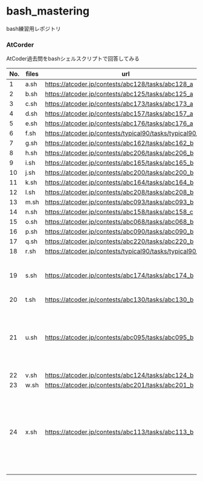 # bash_mastering

bash練習用レポジトリ

### AtCorder
AtCoder過去問をbashシェルスクリプトで回答してみる

| No. | files  | url                                                      | etc                   |
| --- | -------| -------------------------------------------------------- |-----------------------|
|  1  | a.sh   | https://atcoder.jp/contests/abc128/tasks/abc128_a        |                       |
|  2  | b.sh   | https://atcoder.jp/contests/abc125/tasks/abc125_a        |                       |
|  3  | c.sh   | https://atcoder.jp/contests/abc173/tasks/abc173_a        |                       |
|  4  | d.sh   | https://atcoder.jp/contests/abc157/tasks/abc157_a        |                       |
|  5  | e.sh   | https://atcoder.jp/contests/abc176/tasks/abc176_a        |                       |
|  6  | f.sh   | https://atcoder.jp/contests/typical90/tasks/typical90_ag |                       |
|  7  | g.sh   | https://atcoder.jp/contests/abc162/tasks/abc162_b        |                       |
|  8  | h.sh   | https://atcoder.jp/contests/abc206/tasks/abc206_b        |                       |
|  9  | i.sh   | https://atcoder.jp/contests/abc165/tasks/abc165_b        |                       |
| 10  | j.sh   | https://atcoder.jp/contests/abc200/tasks/abc200_b        |                       |
| 11  | k.sh   | https://atcoder.jp/contests/abc164/tasks/abc164_b        |                       |
| 12  | l.sh   | https://atcoder.jp/contests/abc208/tasks/abc208_b        |                       |
| 13  | m.sh   | https://atcoder.jp/contests/abc093/tasks/abc093_b        |                       |
| 14  | n.sh   | https://atcoder.jp/contests/abc158/tasks/abc158_c        |                       |
| 15  | o.sh   | https://atcoder.jp/contests/abc068/tasks/abc068_b        |                       |
| 16  | p.sh   | https://atcoder.jp/contests/abc090/tasks/abc090_b        |                       |
| 17  | q.sh   | https://atcoder.jp/contests/abc220/tasks/abc220_b        |                       |
| 18  | r.sh   | https://atcoder.jp/contests/typical90/tasks/typical90_bo |                       |
| 19  | s.sh   | https://atcoder.jp/contests/abc174/tasks/abc174_b        | 多重配列              |
| 20  | t.sh   | https://atcoder.jp/contests/abc130/tasks/abc130_b        |                       |
| 21  | u.sh   | https://atcoder.jp/contests/abc095/tasks/abc095_b        | 配列の和, 最小値      |
| 22  | v.sh   | https://atcoder.jp/contests/abc124/tasks/abc124_b        |                       |
| 23  | w.sh   | https://atcoder.jp/contests/abc201/tasks/abc201_b        |                       |
| 24  | x.sh   | https://atcoder.jp/contests/abc113/tasks/abc113_b        | 変数の絶対値を取る    |
